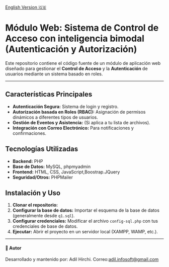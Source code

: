 [English Version 🇬🇧](README-EN.md)
# Módulo Web: Sistema de Control de Acceso con inteligencia bimodal (Autenticación y Autorización)

Este repositorio contiene el código fuente de un módulo de aplicación web diseñado para gestionar el **Control de Acceso** y la **Autenticación** de usuarios mediante un sistema basado en roles.

---

## Características Principales

-   **Autenticación Segura:** Sistema de login y registro.
-   **Autorización basada en Roles (RBAC):** Asignación de permisos dinámicos a diferentes tipos de usuarios.
-   **Gestión de Eventos y Asistencia:** (Si aplica a tu lista de archivos).
-   **Integración con Correo Electrónico:** Para notificaciones y confirmaciones.

## Tecnologías Utilizadas

-   **Backend:** PHP 
-   **Base de Datos:** MySQL, phpmyadmin
-   **Frontend:** HTML, CSS, JavaScript,Boostrap.JQuery
-   **Seguridad/Otros:** PHPMailer 

## Instalación y Uso

1.  **Clonar el repositorio:**
2.  **Configurar la base de datos:** Importar el esquema de la base de datos (generalmente desde `q1.sql`).
3.  **Configurar credenciales:** Modificar el archivo `config-sql.php` con tus credenciales de base de datos.
4.  **Ejecutar:** Abrir el proyecto en un servidor local (XAMPP, WAMP, etc.).

---

#### 👤 Autor

Desarrollado y mantenido por: Adil Hirchi.
Correo:adil.infosoft@gmail.com
